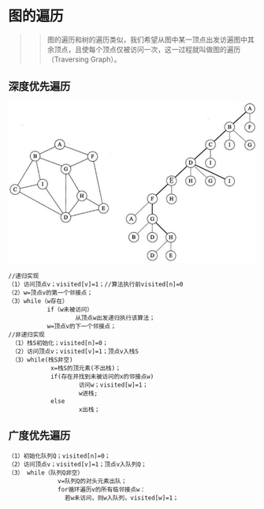# 图的遍历
>>  图的遍历和树的遍历类似，我们希望从图中某一顶点出发访遍图中其余顶点，且使每个顶点仅被访问一次，这一过程就叫做图的遍历（Traversing Graph）。

## 深度优先遍历
![](深度优先遍历.png)
```
//递归实现
（1）访问顶点v；visited[v]=1；//算法执行前visited[n]=0
（2）w=顶点v的第一个邻接点；
（3）while（w存在）  
           if（w未被访问）
                   从顶点w出发递归执行该算法； 
           w=顶点v的下一个邻接点；
//非递归实现
 （1）栈S初始化；visited[n]=0；
 （2）访问顶点v；visited[v]=1；顶点v入栈S
 （3）while(栈S非空)
            x=栈S的顶元素(不出栈)；
            if(存在并找到未被访问的x的邻接点w)
                    访问w；visited[w]=1；
                    w进栈;
            else
                    x出栈；
```
## 广度优先遍历
```
（1）初始化队列Q；visited[n]=0；
（2）访问顶点v；visited[v]=1；顶点v入队列Q；
（3） while（队列Q非空）   
              v=队列Q的对头元素出队；
              for循环遍历v的所有临邻接点w：
                若w未访问，则w入队列，visited[w]=1；
```